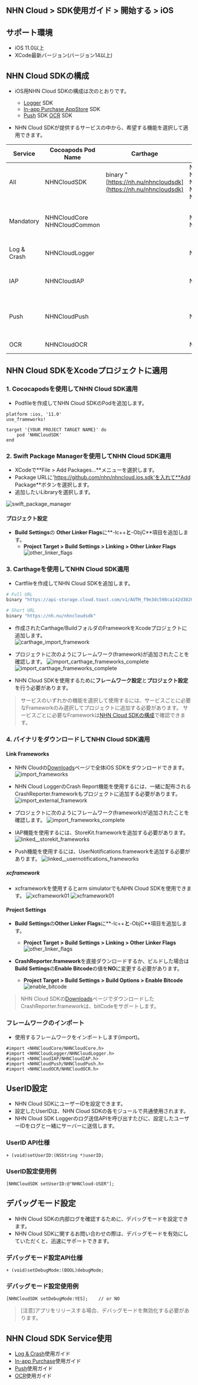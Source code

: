 ## NHN Cloud > SDK使用ガイド > 開始する > iOS

## サポート環境

* iOS 11.0以上
* XCode最新バージョン(バージョン14以上)

## NHN Cloud SDKの構成

* iOS用NHN Cloud SDKの構成は次のとおりです。
    * [Logger](./log-collector-ios) SDK
    * [In-app Purchase AppStore](./iap-ios) SDK
    * [Push](./push-ios) SDK
     [OCR](./creditcard-recognizer-ios) SDK

* NHN Cloud SDKが提供するサービスの中から、希望する機能を選択して適用できます。

| Service | Cocoapods Pod Name | Carthage | Framework | Deployment Target | Dependency | Build Settings |
| --- | --- | --- | --- | --- | --- | --- |
| All | NHNCloudSDK | binary "[https://nh.nu/nhncloudsdk](https://nh.nu/nhncloudsdk) | NHNCloudCore.framework<br>NHNCloudCommon.framework<br>NHNCloudLogger.framework<br>NHNCloudIAP.framework<br>NHNCloudPush.framework |  |  |  |
| Mandatory | NHNCloudCore<br>NHNCloudCommon |  | NHNCloudCore.framework<br>NHNCloudCommon.framework | 11.0 |  | OTHER\_LDFLAGS = (<br>"-ObjC",<br>"-lc++"<br>); |
| Log & Crash | NHNCloudLogger |  | NHNCloudLogger.framework | 11.0 | [External & Optional]<br>\* CrashReporter.framework (NHNCloud) |  |
| IAP | NHNCloudIAP |  | NHNCloudIAP.framework | 11.0 | \* StoreKit.framework<br><br>[Optional]<br>\* libsqlite3.tdb |  |
| Push | NHNCloudPush |  | NHNCloudPush.framework | 11.0 | \* UserNotifications.framework<br><br>[Optional]<br>\* PushKit.framework |  |
| OCR | NHNCloudOCR |  | NHNCloudOCR.framework | 11.0 | \* Vision.framework<br>\* AVFoundation.framework |  |

## NHN Cloud SDKをXcodeプロジェクトに適用

### 1. Cococapodsを使用してNHN Cloud SDK適用

* Podfileを作成してNHN Cloud SDKのPodを追加します。

```podspec
platform :ios, '11.0'
use_frameworks!

target '{YOUR PROJECT TARGET NAME}' do
    pod 'NHNCloudSDK'
end
```

### 2. Swift Package Managerを使用してNHN Cloud SDK適用

* XCodeで**File > Add Packages...**メニューを選択します。
* Package URLに'https://github.com/nhn/nhncloud.ios.sdk'を入れて**Add Package**ボタンを選択します。
* 追加したいLibraryを選択します。

![swift_package_manager](https://static.toastoven.net/toastcloud/sdk/ios/swiftpackagemanager01.png)

#### プロジェクト設定

* **Build Settings**の **Other Linker Flags**に**-lc++**と**-ObjC**項目を追加します。
    * **Project Target > Build Settings > Linking > Other Linker Flags**
![other_linker_flags](https://static.toastoven.net/toastcloud/sdk/ios/overview_settings_flags_202206.png)

### 3. Carthageを使用してNHN Cloud SDK適用

* Cartfileを作成してNHN Cloud SDKを追加します。

```sh
# Full URL
binary "https://api-storage.cloud.toast.com/v1/AUTH_f9e3dc598ca142d3820e1c19343d5428/carthage/NHNCloudSDK.json"

# Short URL
binary "https://nh.nu/nhncloudsdk"
```

* 作成されたCarthage/BuildフォルダのFrameworkをXcodeプロジェクトに追加します。  
![carthage_import_framework](https://static.toastoven.net/toastcloud/sdk/ios/carthage01_202206.png)

* プロジェクトに次のようにフレームワーク(framework)が追加されたことを確認します。
![import_carthage_frameworks_complete](https://static.toastoven.net/toastcloud/sdk/ios/carthage02_202206.png)
![import_carthage_frameworks_complete](https://static.toastoven.net/toastcloud/sdk/ios/carthage03_202206.png)

* NHN Cloud SDKを使用するために**フレームワーク設定**と**プロジェクト設定**を行う必要があります。

> サービスのいずれかの機能を選択して使用するには、サービスごとに必要なFrameworkのみ選択してプロジェクトに追加する必要があります。
> サービスごとに必要なFrameworkは[NHN Cloud SDKの構成](./getting-started-ios/#toast-sdk)で確認できます。  

### 4. バイナリをダウンロードしてNHN Cloud SDK適用

#### Link Frameworks

* NHN Cloudの[Downloads](../../../Download/#toast-sdk)ページで全体iOS SDKをダウンロードできます。
![import_frameworks](https://static.toastoven.net/toastcloud/sdk/ios/overview_import_frameworks_folder_202206.png)

* NHN Cloud LoggerのCrash Report機能を使用するには、一緒に配布されるCrashReporter.frameworkもプロジェクトに追加する必要があります。
![import_external_framework](https://static.toastoven.net/toastcloud/sdk/ios/overview_import_external_folder_202206.png)

* プロジェクトに次のようにフレームワーク(framework)が追加されたことを確認します。
![import_frameworks_complete](https://static.toastoven.net/toastcloud/sdk/ios/overview_import_complete_folder_202206.png)

* IAP機能を使用するには、StoreKit.frameworkを追加する必要があります。
![linked__storekit_frameworks](https://static.toastoven.net/toastcloud/sdk/ios/overview_link_frameworks_StoreKit_202206.png)

* Push機能を使用するには、UserNotifications.frameworkを追加する必要があります。
![linked__usernotifications_frameworks](https://static.toastoven.net/toastcloud/sdk/ios/overview_link_frameworks_UserNotifications_202206.png)

##### xcframework
* xcframeworkを使用するとarm simulatorでもNHN Cloud SDKを使用できます。
![xcframework01](https://static.toastoven.net/toastcloud/sdk/ios/xcframework01_202206.png)
![xcframework01](https://static.toastoven.net/toastcloud/sdk/ios/xcframework02_202206.png)

#### Project Settings

* **Build Settings**の**Other Linker Flags**に**-lc++**と**-ObjC**項目を追加します。
    * **Project Target > Build Settings > Linking > Other Linker Flags**
![other_linker_flags](https://static.toastoven.net/toastcloud/sdk/ios/overview_settings_flags_202206.png)

* **CrashReporter.framework**を直接ダウンロードするか、ビルドした場合は**Build Settings**の**Enable Bitcode**の値を**NO**に変更する必要があります。
    * **Project Target > Build Settings > Build Options > Enable Bitcode**
![enable_bitcode](https://static.toastoven.net/toastcloud/sdk/ios/overview_settings_flags_202206.png)
> NHN Cloud SDKの[Downloads](../../../Download/#toast-sdk)ページでダウンロードしたCrashReporter.frameworkは、bitCodeをサポートします。

### フレームワークのインポート

* 使用するフレームワークをインポートします(import)。

```objc
#import <NHNCloudCore/NHNCloudCore.h>
#import <NHNCloudLogger/NHNCloudLogger.h>
#import <NHNCloudIAP/NHNCloudIAP.h>
#import <NHNCloudPush/NHNCloudPush.h>
#import <NHNCloudOCR/NHNCloudOCR.h>
```

## UserID設定

* NHN Cloud SDKにユーザーIDを設定できます。
* 設定したUserIDは、NHN Cloud SDKの各モジュールで共通使用されます。
* NHN Cloud SDK Loggerのログ送信APIを呼び出すたびに、設定したユーザーIDをログと一緒にサーバーに送信します。

### UserID API仕様

```objc
+ (void)setUserID:(NSString *)userID;
```

### UserID設定使用例

```objc
[NHNCloudSDK setUserID:@"NHNCloud-USER"];
```
## デバッグモード設定

* NHN Cloud SDKの内部ログを確認するために、デバッグモードを設定できます。
* NHN Cloud SDKに関するお問い合わせの際は、デバッグモードを有効にしていただくと、迅速にサポートできます。

### デバッグモード設定API仕様


```objc
+ (void)setDebugMode:(BOOL)debugMode;
```

### デバッグモード設定使用例

```objc
[NHNCloudSDK setDebugMode:YES];    // or NO
```

> [注意]アプリをリリースする場合、デバッグモードを無効化する必要があります。

## NHN Cloud SDK Service使用

* [Log & Crash](./log-collector-ios)使用ガイド
* [In-app Purchase](./iap-ios)使用ガイド
* [Push](./push-ios)使用ガイド
* [OCR](./creditcard-recognizer-ios)使用ガイド
